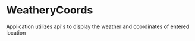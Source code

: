 # WeatheryCoords
Application utilizes api's to display the weather and coordinates of entered location
